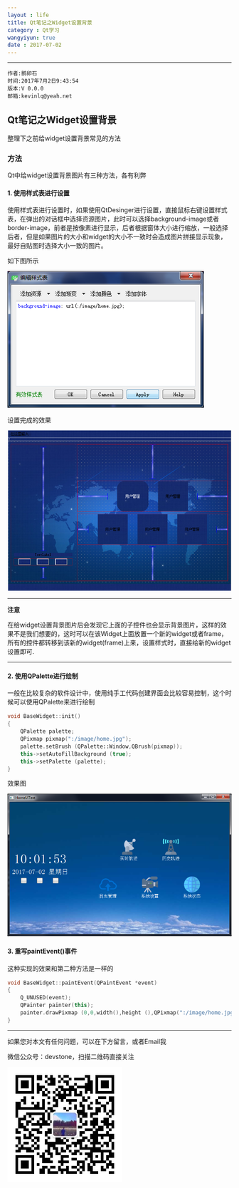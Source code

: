 ```yaml
---
layout : life
title: Qt笔记之Widget设置背景
category : Qt学习
wangyiyun: true
date : 2017-07-02
---
```


******

    作者:鹅卵石
    时间:2017年7月2日9:43:54
    版本:V 0.0.0
    邮箱:kevinlq@yeah.net

<!-- more -->

## Qt笔记之Widget设置背景

整理下之前给widget设置背景常见的方法

### 方法
Qt中给widget设置背景图片有三种方法，各有利弊

#### 1. 使用样式表进行设置
使用样式表进行设置时，如果使用QtDesinger进行设置，直接鼠标右键设置样式表，在弹出的对话框中选择资源图片，此时可以选择background-image或者border-image，前者是按像素进行显示，后者根据窗体大小进行缩放，一般选择后者，但是如果图片的大小和widget的大小不一致时会造成图片拼接显示现象，最好自贴图时选择大小一致的图片。

如下图所示

![desinger设计](/res/img/blog/Qt学习/widget_back1.png)

设置完成的效果

![效果](/res/img/blog/Qt学习/widget_back2.png)

---
**注意**
>
在给widget设置背景图片后会发现它上面的子控件也会显示背景图片，这样的效果不是我们想要的，这时可以在该Widget上面放置一个新的widget或者frame，所有的控件都转移到该新的widget(frame)上来，设置样式时，直接给新的widget设置即可.

---

#### 2. 使用QPalette进行绘制

一般在比较复杂的软件设计中，使用纯手工代码创建界面会比较容易控制，这个时候可以使用QPalette来进行绘制

```C++
void BaseWidget::init()
{
    QPalette palette;
    QPixmap pixmap(":/image/home.jpg");
    palette.setBrush (QPalette::Window,QBrush(pixmap));
    this->setAutoFillBackground (true);
    this->setPalette (palette);
}
```
效果图

![效果](/res/img/blog/Qt学习/widget_back3.png)

#### 3. 重写paintEvent()事件

这种实现的效果和第二种方法是一样的

```C++
void BaseWidget::paintEvent(QPaintEvent *event)
{
    Q_UNUSED(event);
    QPainter painter(this);
    painter.drawPixmap (0,0,width(),height (),QPixmap(":/image/home.jpg"));
}
```

---

如果您对本文有任何问题，可以在下方留言，或者Email我 

微信公众号：devstone，扫描二维码直接关注

![](/res/img/blog/qrcode_for_devstone.jpg)
